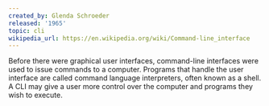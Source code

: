 ```yaml
---
created_by: Glenda Schroeder
released: '1965'
topic: cli
wikipedia_url: https://en.wikipedia.org/wiki/Command-line_interface
---
```

Before there were graphical user interfaces, command-line interfaces were used to issue commands to a computer. Programs that handle the user interface are called command language interpreters, often known as a shell. A CLI may give a user more control over the computer and programs they wish to execute.